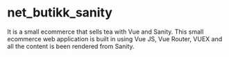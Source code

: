 # net_butikk_sanity

It is a small ecommerce that sells tea with Vue and Sanity.
This small ecommerce  web application is built in using Vue JS, Vue Router, VUEX and all the content is been rendered from Sanity.








